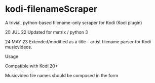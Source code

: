 # kodi-filenameScraper
A trivial, python-based filename-only scraper for Kodi (Kodi plugin)

20 JUL 22 Updated for matrix / python 3

24 MAY 23 Extended/modified as a title - artist filename parser for Kodi
musicvideos.

Usage:

Compatible with Kodi 20+

Musicvideo file names should be composed in the form <Title> - <Artist>
where the separator is u\0020 u\002F u\0020 .   File names are parsed from the
RIGHT so ANYTHING preceeding the right-most ' - ' will be treated as a title.

Multiple artist names may be concatonated in the filename using '; ' as an
artist seperator.
